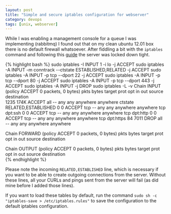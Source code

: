 ```yaml
---
layout: post
title: "Simple and secure iptables configuration for webserver"
category: devops
tags: [unix, webserver]
---
```


While I was enabling a management console for a queue I was implementing (rabbitmq) I found out that on my clean ubuntu 12.01 box there is no default firewall whatsoever. After fiddling a bit with the `iptables` command and following this [guide](https://help.ubuntu.com/community/IptablesHowTo) the server was locked down tight.

{% highlight bash %}
sudo iptables -I INPUT 1 -i lo -j ACCEPT
sudo iptables -A INPUT -m conntrack --ctstate ESTABLISHED,RELATED -j ACCEPT
sudo iptables -A INPUT -p tcp --dport 22 -j ACCEPT
sudo iptables -A INPUT -p tcp --dport 80 -j ACCEPT
sudo iptables -A INPUT -p tcp --dport 443 -j ACCEPT
sudo iptables -A INPUT -j DROP
sudo iptables -L -v
Chain INPUT (policy ACCEPT 0 packets, 0 bytes)
 pkts bytes target     prot opt in     out     source               destination         
 1235  174K ACCEPT     all  --  any    any     anywhere             anywhere             ctstate RELATED,ESTABLISHED
    0     0 ACCEPT     tcp  --  any    any     anywhere             anywhere             tcp dpt:ssh
    0     0 ACCEPT     tcp  --  any    any     anywhere             anywhere             tcp dpt:http
    0     0 ACCEPT     tcp  --  any    any     anywhere             anywhere             tcp dpt:https
   84  7011 DROP       all  --  any    any     anywhere             anywhere            

Chain FORWARD (policy ACCEPT 0 packets, 0 bytes)
 pkts bytes target     prot opt in     out     source               destination         

Chain OUTPUT (policy ACCEPT 0 packets, 0 bytes)
 pkts bytes target     prot opt in     out     source               destination         
{% endhighlight %}

Please note the incoming `RELATED,ESTABLISHED` line, which is necessary if you want to be able to create outgoing connections from the server. Without these lines, all your CURLs and pings sent from the server will fail (as did mine before I added those lines).

If you want to load these tables by default, run the command `sudo sh -c "iptables-save > /etc/iptables.rules"` to save the configuration to the default iptables configuration.


